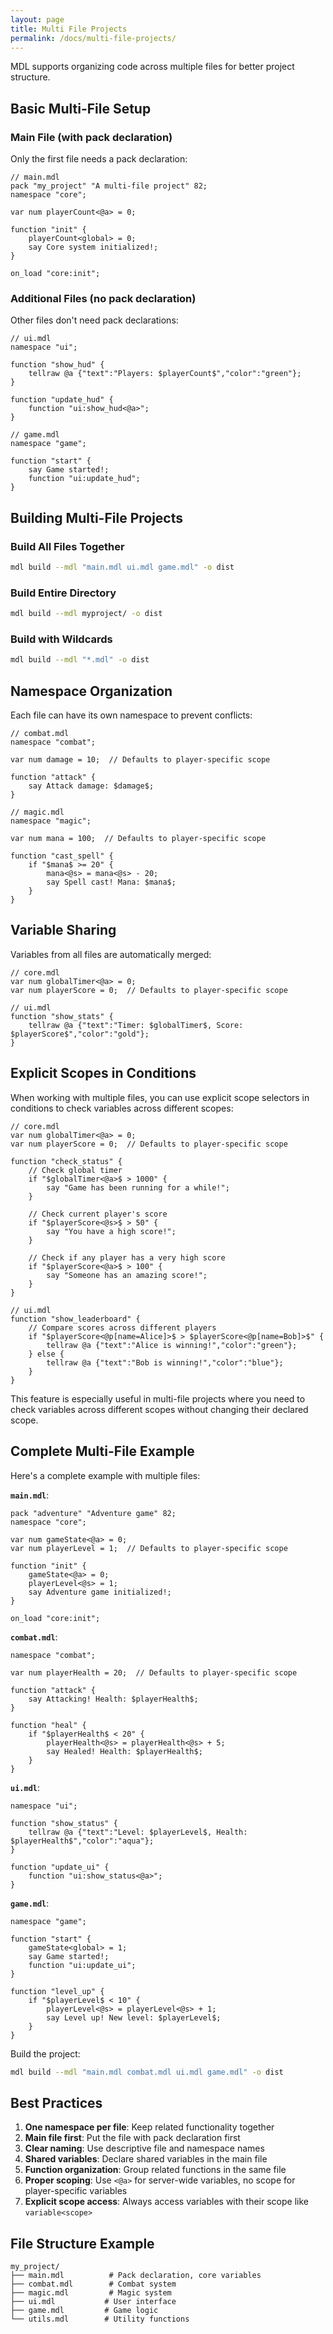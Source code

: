 ```yaml
---
layout: page
title: Multi File Projects
permalink: /docs/multi-file-projects/
---
```


MDL supports organizing code across multiple files for better project structure.

## Basic Multi-File Setup

### Main File (with pack declaration)

Only the first file needs a pack declaration:

```mdl
// main.mdl
pack "my_project" "A multi-file project" 82;
namespace "core";

var num playerCount<@a> = 0;

function "init" {
    playerCount<global> = 0;
    say Core system initialized!;
}

on_load "core:init";
```

### Additional Files (no pack declaration)

Other files don't need pack declarations:

```mdl
// ui.mdl
namespace "ui";

function "show_hud" {
    tellraw @a {"text":"Players: $playerCount$","color":"green"};
}

function "update_hud" {
    function "ui:show_hud<@a>";
}
```

```mdl
// game.mdl
namespace "game";

function "start" {
    say Game started!;
    function "ui:update_hud";
}
```

## Building Multi-File Projects

### Build All Files Together

```bash
mdl build --mdl "main.mdl ui.mdl game.mdl" -o dist
```

### Build Entire Directory

```bash
mdl build --mdl myproject/ -o dist
```

### Build with Wildcards

```bash
mdl build --mdl "*.mdl" -o dist
```

## Namespace Organization

Each file can have its own namespace to prevent conflicts:

```mdl
// combat.mdl
namespace "combat";

var num damage = 10;  // Defaults to player-specific scope

function "attack" {
    say Attack damage: $damage$;
}
```

```mdl
// magic.mdl
namespace "magic";

var num mana = 100;  // Defaults to player-specific scope

function "cast_spell" {
    if "$mana$ >= 20" {
        mana<@s> = mana<@s> - 20;
        say Spell cast! Mana: $mana$;
    }
}
```

## Variable Sharing

Variables from all files are automatically merged:

```mdl
// core.mdl
var num globalTimer<@a> = 0;
var num playerScore = 0;  // Defaults to player-specific scope
```

```mdl
// ui.mdl
function "show_stats" {
    tellraw @a {"text":"Timer: $globalTimer$, Score: $playerScore$","color":"gold"};
}
```

## Explicit Scopes in Conditions

When working with multiple files, you can use explicit scope selectors in conditions to check variables across different scopes:

```mdl
// core.mdl
var num globalTimer<@a> = 0;
var num playerScore = 0;  // Defaults to player-specific scope

function "check_status" {
    // Check global timer
    if "$globalTimer<@a>$ > 1000" {
        say "Game has been running for a while!";
    }
    
    // Check current player's score
    if "$playerScore<@s>$ > 50" {
        say "You have a high score!";
    }
    
    // Check if any player has a very high score
    if "$playerScore<@a>$ > 100" {
        say "Someone has an amazing score!";
    }
}
```

```mdl
// ui.mdl
function "show_leaderboard" {
    // Compare scores across different players
    if "$playerScore<@p[name=Alice]>$ > $playerScore<@p[name=Bob]>$" {
        tellraw @a {"text":"Alice is winning!","color":"green"};
    } else {
        tellraw @a {"text":"Bob is winning!","color":"blue"};
    }
}
```

This feature is especially useful in multi-file projects where you need to check variables across different scopes without changing their declared scope.

## Complete Multi-File Example

Here's a complete example with multiple files:

**`main.mdl`**:
```mdl
pack "adventure" "Adventure game" 82;
namespace "core";

var num gameState<@a> = 0;
var num playerLevel = 1;  // Defaults to player-specific scope

function "init" {
    gameState<@a> = 0;
    playerLevel<@s> = 1;
    say Adventure game initialized!;
}

on_load "core:init";
```

**`combat.mdl`**:
```mdl
namespace "combat";

var num playerHealth = 20;  // Defaults to player-specific scope

function "attack" {
    say Attacking! Health: $playerHealth$;
}

function "heal" {
    if "$playerHealth$ < 20" {
        playerHealth<@s> = playerHealth<@s> + 5;
        say Healed! Health: $playerHealth$;
    }
}
```

**`ui.mdl`**:
```mdl
namespace "ui";

function "show_status" {
    tellraw @a {"text":"Level: $playerLevel$, Health: $playerHealth$","color":"aqua"};
}

function "update_ui" {
    function "ui:show_status<@a>";
}
```

**`game.mdl`**:
```mdl
namespace "game";

function "start" {
    gameState<global> = 1;
    say Game started!;
    function "ui:update_ui";
}

function "level_up" {
    if "$playerLevel$ < 10" {
        playerLevel<@s> = playerLevel<@s> + 1;
        say Level up! New level: $playerLevel$;
    }
}
```

Build the project:
```bash
mdl build --mdl "main.mdl combat.mdl ui.mdl game.mdl" -o dist
```

## Best Practices

1. **One namespace per file**: Keep related functionality together
2. **Main file first**: Put the file with pack declaration first
3. **Clear naming**: Use descriptive file and namespace names
4. **Shared variables**: Declare shared variables in the main file
5. **Function organization**: Group related functions in the same file
6. **Proper scoping**: Use `<@a>` for server-wide variables, no scope for player-specific variables
7. **Explicit scope access**: Always access variables with their scope like `variable<scope>`

## File Structure Example

```
my_project/
├── main.mdl          # Pack declaration, core variables
├── combat.mdl        # Combat system
├── magic.mdl         # Magic system
├── ui.mdl           # User interface
├── game.mdl         # Game logic
└── utils.mdl        # Utility functions
```
